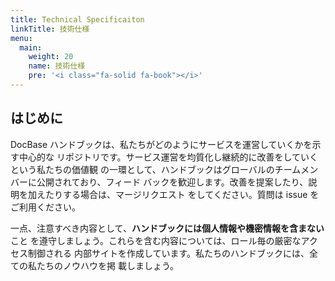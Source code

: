 ```yaml
---
title: Technical Specificaiton
linkTitle: 技術仕様
menu:
  main:
    weight: 20
    name: 技術仕様
    pre: '<i class="fa-solid fa-book"></i>'
---
```


## はじめに

DocBase ハンドブックは、私たちがどのようにサービスを運営していくかを示す中心的な
リポジトリです。サービス運営を均質化し継続的に改善をしていくという私たちの価値観
の一環として、ハンドブックはグローバルのチームメンバーに公開されており、フィード
バックを歓迎します。改善を提案したり、説明を加えたりする場合は、マージリクエスト
をしてください。質問は issue をご利用ください。

一点、注意すべき内容として、**ハンドブックには個人情報や機密情報を含まない**こと
を遵守しましょう。これらを含む内容については、ロール毎の厳密なアクセス制御される
内部サイトを作成しています。私たちのハンドブックには、全ての私たちのノウハウを掲
載しましょう。
